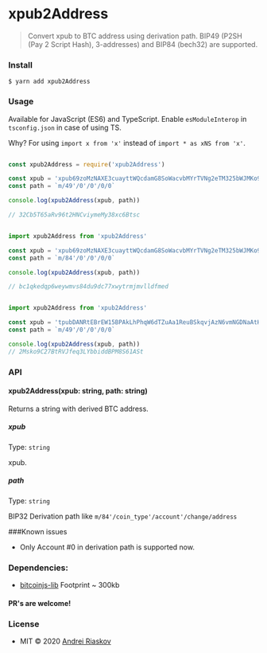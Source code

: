 # xpub2Address

> Convert xpub to BTC address using derivation path. 
> BIP49 (P2SH (Pay 2 Script Hash), 3-addresses) and BIP84 (bech32) are supported.


### Install

    $ yarn add xpub2Address

### Usage

Available for JavaScript (ES6) and TypeScript.
Enable `esModuleInterop` in `tsconfig.json` in case of using TS.

Why? For using `import x from 'x'` instead of `import * as xNS from 'x'`. 

```js

const xpub2Address = require('xpub2Address')

const xpub = 'xpub69zoMzNAXE3cuayttWQcdamG8SoWacvbMYrTVNg2eTM325bWJMKo9Uvhp22ajraN7X2D7cnt674ejAJtkYb8Nop5fFrf3MWUN8QmqZdUcua'
const path = `m/49'/0'/0'/0/0`

console.log(xpub2Address(xpub, path))

// 32Cb5T65aRv96t2HNCviymeMy38xc6Btsc
```


```js

import xpub2Address from 'xpub2Address'

const xpub = 'xpub69zoMzNAXE3cuayttWQcdamG8SoWacvbMYrTVNg2eTM325bWJMKo9Uvhp22ajraN7X2D7cnt674ejAJtkYb8Nop5fFrf3MWUN8QmqZdUcua'
const path = `m/84'/0'/0'/0/0`

console.log(xpub2Address(xpub, path))

// bc1qkedqp6weywmvs84du9dc77xwytrmjmvlldfmed


import xpub2Address from 'xpub2Address'

const xpub = 'tpubDANRtEBrEW15BPAkLhPhqW6dTZuAa1ReuBSkqvjAzN6vmNGDNaAtHvbY447NGMXbuRZ7jCJkdCthRLoW9QSNGFGNirbxitAhx61BbYUeyD9'
const path = `m/49'/0'/0'/0/0`

console.log(xpub2Address(xpub, path))
// 2Msko9C27BtRVJfeq3LYbbiddBPM8S61ASt


```

### API

#### xpub2Address(xpub: string, path: string)

Returns a string with derived BTC address.

##### xpub

Type: `string`

xpub.

##### path

Type: `string`

BIP32 Derivation path like `m/84'/coin_type'/account'/change/address`


###Known issues

- Only Account #0 in derivation path is supported now.

### Dependencies:

- [bitcoinjs-lib](https://www.npmjs.com/package/bitcoinjs-lib) Footprint ~ 300kb

#### PR's are welcome!


### License

- MIT © 2020 [Andrei Riaskov](https://github.com/ARyaskov)

